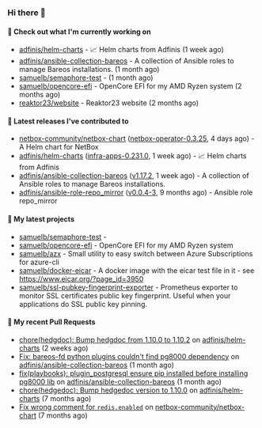### Hi there 👋

#### 👷 Check out what I'm currently working on

- [adfinis/helm-charts](https://github.com/adfinis/helm-charts) - 📈 Helm charts from Adfinis (1 week ago)
- [adfinis/ansible-collection-bareos](https://github.com/adfinis/ansible-collection-bareos) - A collection of Ansible roles to manage Bareos installations. (1 month ago)
- [samuelb/semaphore-test](https://github.com/samuelb/semaphore-test) -  (1 month ago)
- [samuelb/opencore-efi](https://github.com/samuelb/opencore-efi) - OpenCore EFI for my AMD Ryzen system (2 months ago)
- [reaktor23/website](https://github.com/reaktor23/website) - Reaktor23 website (2 months ago)

#### 🔭 Latest releases I've contributed to

- [netbox-community/netbox-chart](https://github.com/netbox-community/netbox-chart) ([netbox-operator-0.3.25](https://github.com/netbox-community/netbox-chart/releases/tag/netbox-operator-0.3.25), 4 days ago) - A Helm chart for NetBox
- [adfinis/helm-charts](https://github.com/adfinis/helm-charts) ([infra-apps-0.231.0](https://github.com/adfinis/helm-charts/releases/tag/infra-apps-0.231.0), 1 week ago) - 📈 Helm charts from Adfinis
- [adfinis/ansible-collection-bareos](https://github.com/adfinis/ansible-collection-bareos) ([v1.17.2](https://github.com/adfinis/ansible-collection-bareos/releases/tag/v1.17.2), 1 week ago) - A collection of Ansible roles to manage Bareos installations.
- [adfinis/ansible-role-repo_mirror](https://github.com/adfinis/ansible-role-repo_mirror) ([v0.0.4-3](https://github.com/adfinis/ansible-role-repo_mirror/releases/tag/v0.0.4-3), 9 months ago) - Ansible role repo_mirror

#### 🌱 My latest projects

- [samuelb/semaphore-test](https://github.com/samuelb/semaphore-test) - 
- [samuelb/opencore-efi](https://github.com/samuelb/opencore-efi) - OpenCore EFI for my AMD Ryzen system
- [samuelb/azx](https://github.com/samuelb/azx) - Small utility to easy switch between Azure Subscriptions for azure-cli
- [samuelb/docker-eicar](https://github.com/samuelb/docker-eicar) - A docker image with the eicar test file in it - see https://www.eicar.org/?page_id=3950
- [samuelb/ssl-pubkey-fingerprint-exporter](https://github.com/samuelb/ssl-pubkey-fingerprint-exporter) - Prometheus exporter to monitor SSL certificates public key fingerprint. Useful when your applications do SSL public key pinning. 

#### 🔨 My recent Pull Requests

- [chore(hedgdoc): Bump hedgdoc from 1.10.0 to 1.10.2](https://github.com/adfinis/helm-charts/pull/1381) on [adfinis/helm-charts](https://github.com/adfinis/helm-charts) (2 weeks ago)
- [Fix: bareos-fd python plugins couldn&#39;t find pg8000 dependency](https://github.com/adfinis/ansible-collection-bareos/pull/54) on [adfinis/ansible-collection-bareos](https://github.com/adfinis/ansible-collection-bareos) (1 month ago)
- [fix(playbooks): plugin_postgresql ensure pip installed before installing pg8000 lib](https://github.com/adfinis/ansible-collection-bareos/pull/50) on [adfinis/ansible-collection-bareos](https://github.com/adfinis/ansible-collection-bareos) (1 month ago)
- [chore(hedgedoc): Bump hedgedoc version to 1.10.0](https://github.com/adfinis/helm-charts/pull/1313) on [adfinis/helm-charts](https://github.com/adfinis/helm-charts) (7 months ago)
- [Fix wrong comment for `redis.enabled`](https://github.com/netbox-community/netbox-chart/pull/336) on [netbox-community/netbox-chart](https://github.com/netbox-community/netbox-chart) (7 months ago)
